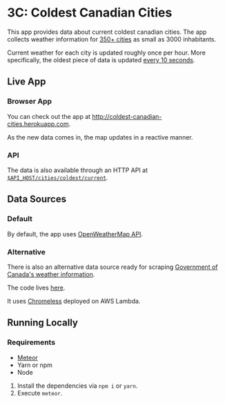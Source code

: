 # 3C: Coldest Canadian Cities

This app provides data about current coldest canadian cities.
The app collects weather information for [350+ cities](https://github.com/alexpanov/3c/blob/master/server/seedCities/cities.json) as small as 3000 inhabitants.

Current weather for each city is updated roughly once per hour. More specifically, the oldest piece of data is updated [every 10 seconds](https://github.com/alexpanov/3c/blob/master/imports/startup/server/register-jobs.js).

## Live App
### Browser App
You can check out the app at http://coldest-canadian-cities.herokuapp.com. 

As the new data comes in, the map updates in a reactive manner.

### API
The data is also available through an HTTP API at [`$API_HOST/cities/coldest/current`](http://coldest-canadian-cities.herokuapp.com/cities/coldest/current).

## Data Sources
### Default
By default, the app uses [OpenWeatherMap API](https://openweathermap.org/api).

### Alternative
There is also an alternative data source ready for scraping [Government of Canada's weather information](https://weather.gc.ca/canada_e.html). 

The code lives [here](https://github.com/alexpanov/3c/blob/master/server/weather/alternativeSources/government.js).

It uses [Chromeless](https://github.com/graphcool/chromeless) deployed on AWS Lambda.

## Running Locally
### Requirements
* [Meteor](https://www.meteor.com/install)
* Yarn or npm
* Node

1. Install the dependencies via `npm i` or `yarn`.
2. Execute `meteor`.

